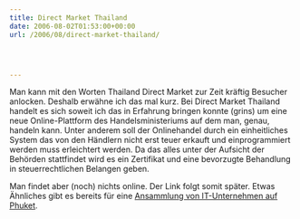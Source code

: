 ```yaml
---
title: Direct Market Thailand
date: 2006-08-02T01:53:00+00:00
url: /2006/08/direct-market-thailand/




---
```

Man kann mit den Worten Thailand Direct Market zur Zeit kräftig Besucher anlocken. Deshalb erwähne ich das mal kurz. Bei Direct Market Thailand handelt es sich soweit ich das in Erfahrung bringen konnte (grins) um eine neue Online-Plattform des Handelsministeriums auf dem man, genau, handeln kann. Unter anderem soll der Onlinehandel durch ein einheitliches System das von den Händlern nicht erst teuer erkauft und einprogrammiert werden muss erleichtert werden. Da das alles unter der Aufsicht der Behörden stattfindet wird es ein Zertifikat und eine bevorzugte Behandlung in steuerrechtlichen Belangen geben.

Man findet aber (noch) nichts online. Der Link folgt somit später. Etwas Ähnliches gibt es bereits für eine [Ansammlung von IT-Unternehmen auf Phuket][1].

 [1]: http://sipaphuket.org/
